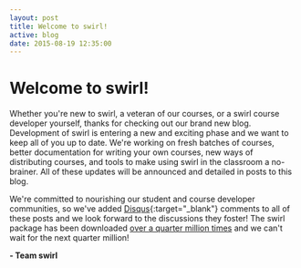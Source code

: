 ```yaml
---
layout: post
title: Welcome to swirl!
active: blog
date: 2015-08-19 12:35:00
---
```


# Welcome to swirl!

Whether you're new to swirl, a veteran of our courses, or a swirl course developer yourself, thanks for checking out our brand new blog. Development of swirl is entering a new and exciting phase and we want to keep all of you up to date. We're working on fresh batches of courses, better documentation for writing your own courses, new ways of distributing courses, and tools to make using swirl in the classroom a no-brainer. All of these updates will be announced and detailed in posts to this blog.

We're committed to nourishing our student and course developer communities, so we've added [Disqus](https://disqus.com/){:target="_blank"} comments to all of these posts and we look forward to the discussions they foster! The swirl package has been downloaded [over a quarter million times](http://cranlogs.r-pkg.org/badges/grand-total/swirl) and we can't wait for the next quarter million!

**- Team swirl**

<div data-type="vimeo" data-video-id="143418951"></div>
